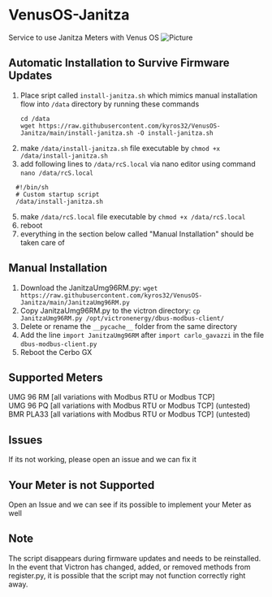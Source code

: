 # VenusOS-Janitza
Service to use Janitza Meters with Venus OS
![Picture](https://github.com/patrick-dmxc/VenusOS-Janitza-UMG-96-RM/blob/main/Picture%201.png?raw=true)


## Automatic Installation to Survive Firmware Updates
1. Place sript called `install-janitza.sh` which mimics manual installation flow into `/data` directory by running these commands
   ```
   cd /data
   wget https://raw.githubusercontent.com/kyros32/VenusOS-Janitza/main/install-janitza.sh -O install-janitza.sh
   ```
3. make `/data/install-janitza.sh` file executable by `chmod +x /data/install-janitza.sh`
4. add following lines to `/data/rcS.local` via nano editor using command `nano /data/rcS.local`
  ```
    #!/bin/sh
    # Custom startup script
    /data/install-janitza.sh
  ```
5. make `/data/rcS.local` file executable by `chmod +x /data/rcS.local`
6. reboot
7. everything in the section below called "Manual Installation" should be taken care of


## Manual Installation
1. Download the JanitzaUmg96RM.py: `wget https://raw.githubusercontent.com/kyros32/VenusOS-Janitza/main/JanitzaUmg96RM.py`
2. Copy JanitzaUmg96RM.py to the victron directory: `cp JanitzaUmg96RM.py /opt/victronenergy/dbus-modbus-client/`
3. Delete or rename the `__pycache__` folder from the same directory
4. Add the line `import JanitzaUmg96RM` after `import carlo_gavazzi` in the file `dbus-modbus-client.py`
5. Reboot the Cerbo GX

## Supported Meters
UMG 96 RM [all variations with Modbus RTU or Modbus TCP]\
UMG 96 PQ [all variations with Modbus RTU or Modbus TCP] (untested)
BMR PLA33 [all variations with Modbus RTU or Modbus TCP] (untested)

## Issues
If its not working, please open an issue and we can fix it

## Your Meter is not Supported
Open an Issue and we can see if its possible to implement your Meter as well

## Note
The script disappears during firmware updates and needs to be reinstalled. In the event that Victron has changed, added, or removed methods from register.py, it is possible that the script may not function correctly right away.
